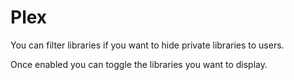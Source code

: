 # Plex

You can filter libraries if you want to hide private libraries to users. 

Once enabled you can toggle the libraries you want to display.


